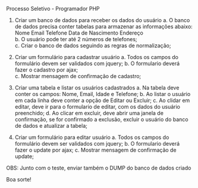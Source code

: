 Processo Seletivo - Programador PHP

1) Criar um banco de dados para receber os dados do usuário
 a. O banco de dados precisa conter tabelas para armazenar as informações abaixo:
  Nome
  Email
  Telefone
  Data de Nascimento
  Endereço		
 b. O usuário pode ter até 2 números de telefones;	
 c. Criar o banco de dados seguindo as regras de normalização;

1) Criar um formulário para cadastrar usuário
 a. Todos os campos do formulário devem ser validados  com jquery;
 b. O formulario deverá fazer o cadastro por ajax;	
 c. Mostrar mensagem de confirmação de cadastro;
	
2) Criar uma tabela e listar os usuários cadastrados
 a. Na tabela deve conter os campos: Nome, Email, Idade e Telefone;
 b. Ao listar o usuário em cada linha deve conter a opção de Editar ou Excluir;
 c. Ao clidar em editar, deve ir para o formulario de editar, com os dados do usuário preenchido;
 d. Ao clicar em excluir, deve abrir uma janela de confirmação, se for confirmado a exclusão, excluir o usuário do banco de dados e atualizar a tabela;	
	
3) Criar um formulário para editar usuário
 a. Todos os campos do formulário devem ser validados com jquery;
 b. O formulario deverá fazer o update por ajax;
 c. Mostrar mensagem de confirmação de update;
	
	
OBS: Junto com o teste, enviar também o DUMP do banco de dados criado

Boa sorte!
